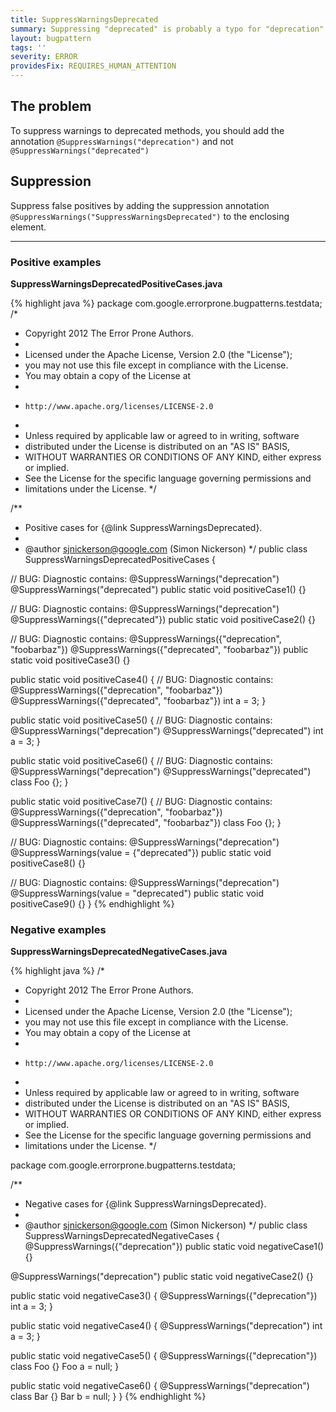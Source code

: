 ```yaml
---
title: SuppressWarningsDeprecated
summary: Suppressing "deprecated" is probably a typo for "deprecation"
layout: bugpattern
tags: ''
severity: ERROR
providesFix: REQUIRES_HUMAN_ATTENTION
---
```


<!--
*** AUTO-GENERATED, DO NOT MODIFY ***
To make changes, edit the @BugPattern annotation or the explanation in docs/bugpattern.
-->

## The problem
To suppress warnings to deprecated methods, you should add the annotation
`@SuppressWarnings("deprecation")`
and not
`@SuppressWarnings("deprecated")`

## Suppression
Suppress false positives by adding the suppression annotation `@SuppressWarnings("SuppressWarningsDeprecated")` to the enclosing element.

----------

### Positive examples
__SuppressWarningsDeprecatedPositiveCases.java__

{% highlight java %}
package com.google.errorprone.bugpatterns.testdata;
/*
 * Copyright 2012 The Error Prone Authors.
 *
 * Licensed under the Apache License, Version 2.0 (the "License");
 * you may not use this file except in compliance with the License.
 * You may obtain a copy of the License at
 *
 *     http://www.apache.org/licenses/LICENSE-2.0
 *
 * Unless required by applicable law or agreed to in writing, software
 * distributed under the License is distributed on an "AS IS" BASIS,
 * WITHOUT WARRANTIES OR CONDITIONS OF ANY KIND, either express or implied.
 * See the License for the specific language governing permissions and
 * limitations under the License.
 */

/**
 * Positive cases for {@link SuppressWarningsDeprecated}.
 *
 * @author sjnickerson@google.com (Simon Nickerson)
 */
public class SuppressWarningsDeprecatedPositiveCases {

  // BUG: Diagnostic contains: @SuppressWarnings("deprecation")
  @SuppressWarnings("deprecated")
  public static void positiveCase1() {}

  // BUG: Diagnostic contains: @SuppressWarnings("deprecation")
  @SuppressWarnings({"deprecated"})
  public static void positiveCase2() {}

  // BUG: Diagnostic contains: @SuppressWarnings({"deprecation", "foobarbaz"})
  @SuppressWarnings({"deprecated", "foobarbaz"})
  public static void positiveCase3() {}

  public static void positiveCase4() {
    // BUG: Diagnostic contains: @SuppressWarnings({"deprecation", "foobarbaz"})
    @SuppressWarnings({"deprecated", "foobarbaz"})
    int a = 3;
  }

  public static void positiveCase5() {
    // BUG: Diagnostic contains: @SuppressWarnings("deprecation")
    @SuppressWarnings("deprecated")
    int a = 3;
  }

  public static void positiveCase6() {
    // BUG: Diagnostic contains: @SuppressWarnings("deprecation")
    @SuppressWarnings("deprecated")
    class Foo {};
  }

  public static void positiveCase7() {
    // BUG: Diagnostic contains: @SuppressWarnings({"deprecation", "foobarbaz"})
    @SuppressWarnings({"deprecated", "foobarbaz"})
    class Foo {};
  }

  // BUG: Diagnostic contains: @SuppressWarnings("deprecation")
  @SuppressWarnings(value = {"deprecated"})
  public static void positiveCase8() {}

  // BUG: Diagnostic contains: @SuppressWarnings("deprecation")
  @SuppressWarnings(value = "deprecated")
  public static void positiveCase9() {}
}
{% endhighlight %}

### Negative examples
__SuppressWarningsDeprecatedNegativeCases.java__

{% highlight java %}
/*
 * Copyright 2012 The Error Prone Authors.
 *
 * Licensed under the Apache License, Version 2.0 (the "License");
 * you may not use this file except in compliance with the License.
 * You may obtain a copy of the License at
 *
 *     http://www.apache.org/licenses/LICENSE-2.0
 *
 * Unless required by applicable law or agreed to in writing, software
 * distributed under the License is distributed on an "AS IS" BASIS,
 * WITHOUT WARRANTIES OR CONDITIONS OF ANY KIND, either express or implied.
 * See the License for the specific language governing permissions and
 * limitations under the License.
 */

package com.google.errorprone.bugpatterns.testdata;

/**
 * Negative cases for {@link SuppressWarningsDeprecated}.
 *
 * @author sjnickerson@google.com (Simon Nickerson)
 */
public class SuppressWarningsDeprecatedNegativeCases {
  @SuppressWarnings({"deprecation"})
  public static void negativeCase1() {}

  @SuppressWarnings("deprecation")
  public static void negativeCase2() {}

  public static void negativeCase3() {
    @SuppressWarnings({"deprecation"})
    int a = 3;
  }

  public static void negativeCase4() {
    @SuppressWarnings("deprecation")
    int a = 3;
  }

  public static void negativeCase5() {
    @SuppressWarnings({"deprecation"})
    class Foo {}
    Foo a = null;
  }

  public static void negativeCase6() {
    @SuppressWarnings("deprecation")
    class Bar {}
    Bar b = null;
  }
}
{% endhighlight %}

